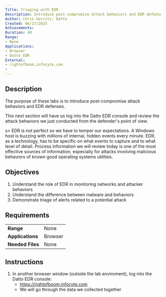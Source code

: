 ```yaml
---
Title: Triaging with EDR
Description: Introduce post-compromise attack behaviors and EDR defenses
Author: Chris Gerritz, Datto
Created: 04/17/2025
Achievements:
Duration: 40
Range:
- None
Applications:
- Browser
- Datto EDR
External:
- rightofboom.infocyte.com
- 
---
```


## Description

The purpose of these labs is to introduce post-compromise attack behaviors and EDR defenses. 

This next section will have us log into the Datto EDR console and review the attack behaviors we just conducted from the defender's point of view.

s> EDR is not perfect so we have to temper our expectations. A Windows host is buzzing with millions of internal, hidden events every minute. EDR, as a technology, has to be specific on what events to capture and to what level of detail. Process information we will review today is one of the most effective sources of information, especially for attacks involving malicious behaviors of known good operating systems utilities.


## Objectives
<!--
- List all objectives for this lab
- Need at least three objectives
- Use blooms taxonomy verbs 
-->
1. Understand the role of EDR in monitoring networks and attacker behaviors
2. Understand the difference between malware and behaviors
3. Demonstrate triage of alerts related to a potential attack
   

## Requirements

|                  |                             |
|------------------|-----------------------------|
| **Range**        | None |
| **Applications** | Browser |
| **Needed Files** | None |


## Instructions

1. In another browser window (outside the lab enviroment), log into the Datto EDR console:
   - https://rightofboom.infocyte.com
   - We will go through the data we collected together

